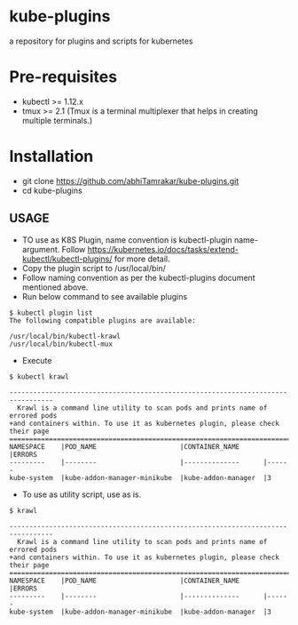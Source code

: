 # kube-plugins
a repository for plugins and scripts for kubernetes

# Pre-requisites
* kubectl >= 1.12.x
* tmux >= 2.1
(Tmux is a terminal multiplexer that helps in creating multiple terminals.)

# Installation
* git clone https://github.com/abhiTamrakar/kube-plugins.git
* cd kube-plugins

## USAGE
* TO use as K8S Plugin, name convention is kubectl-plugin name-argument. Follow https://kubernetes.io/docs/tasks/extend-kubectl/kubectl-plugins/ for more detail.
* Copy the plugin script to /usr/local/bin/
* Follow naming convention as per the kubectl-plugins document mentioned above.
* Run below command to see available plugins
```
$ kubectl plugin list
The following compatible plugins are available:

/usr/local/bin/kubectl-krawl
/usr/local/bin/kubectl-mux

```

* Execute
```
$ kubectl krawl

---------------------------------------------------------------------------------
  Krawl is a command line utility to scan pods and prints name of errored pods
+and containers within. To use it as kubernetes plugin, please check their page
=================================================================================
NAMESPACE    |POD_NAME                     |CONTAINER_NAME      |ERRORS
---------    |--------                     |--------------      |------
kube-system  |kube-addon-manager-minikube  |kube-addon-manager  |3

```

* To use as utility script, use as is.

```
$ krawl

---------------------------------------------------------------------------------
  Krawl is a command line utility to scan pods and prints name of errored pods
+and containers within. To use it as kubernetes plugin, please check their page
=================================================================================
NAMESPACE    |POD_NAME                     |CONTAINER_NAME      |ERRORS
---------    |--------                     |--------------      |------
kube-system  |kube-addon-manager-minikube  |kube-addon-manager  |3

```
